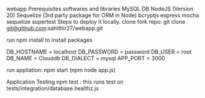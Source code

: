 webapp
Prerequisites softwares and libraries
MySQL DB
NodeJS (Version 20)
Sequelize (3rd party package for ORM in Node)
bcryptjs
express
mocha
sequelize
supertest
Steps to deploy it locally.
clone fork repo: git clone git@github.com:sahithir27/webapp.git

run npm install to install packages

DB_HOSTNAME = localhost
DB_PASSWORD = password
DB_USER = root
DB_NAME = Clouddb
DB_DIALECT = mysql
APP_PORT = 3000

run appliation: npm start (npm node app.js)

Application Testing
npm test : this runs test on tests/integration/database.healthz.js